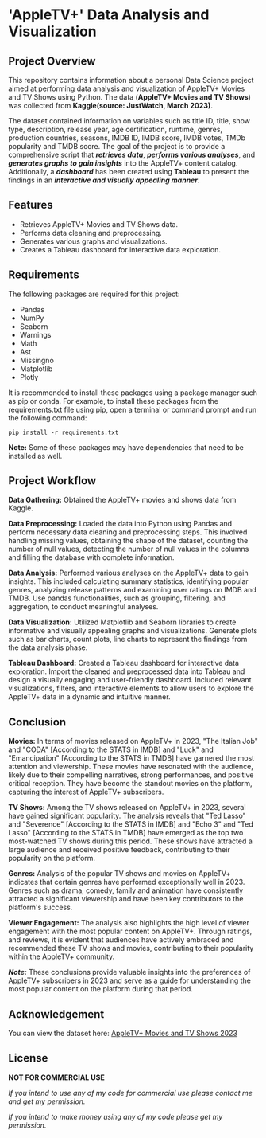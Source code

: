 # 'AppleTV+' Data Analysis and Visualization

## Project Overview

This repository contains information about a personal Data Science project aimed at performing data analysis and visualization of AppleTV+ Movies and TV Shows using Python. The data (**AppleTV+ Movies and TV Shows**) was collected from **Kaggle(source: JustWatch, March 2023)**.

The dataset contained information on variables such as title ID, title, show type, description, release year, age certification, runtime, genres, production countries, seasons, IMDB ID, IMDB score, IMDB votes, TMDb popularity and TMDB score. The goal of the project is to provide a comprehensive script that **_retrieves data_**, **_performs various analyses_**, and **_generates graphs to gain insights_** into the AppleTV+ content catalog. Additionally, a **_dashboard_** has been created using **Tableau** to present the findings in an **_interactive and visually appealing manner_**.

## Features

- Retrieves AppleTV+ Movies and TV Shows data.
- Performs data cleaning and preprocessing.
- Generates various graphs and visualizations.
- Creates a Tableau dashboard for interactive data exploration.

## Requirements

The following packages are required for this project:

- Pandas
- NumPy
- Seaborn
- Warnings
- Math
- Ast
- Missingno
- Matplotlib
- Plotly

It is recommended to install these packages using a package manager such as pip or conda. For example, to install these packages from the requirements.txt file using pip, open a terminal or command prompt and run the following command:

    pip install -r requirements.txt

**Note:** Some of these packages may have dependencies that need to be installed as well.

## Project Workflow

**Data Gathering:** Obtained the AppleTV+ movies and shows data from Kaggle.

**Data Preprocessing:** Loaded the data into Python using Pandas and perform necessary data cleaning and preprocessing steps. This involved handling missing values, obtaining the shape of the dataset, counting the number of null values, detecting the number of null values in the columns and filling the database with complete information.

**Data Analysis:** Performed various analyses on the AppleTV+ data to gain insights. This included calculating summary statistics, identifying popular genres, analyzing release patterns and examining user ratings on IMDB and TMDB. Use pandas functionalities, such as grouping, filtering, and aggregation, to conduct meaningful analyses.

**Data Visualization:** Utilized Matplotlib and Seaborn libraries to create informative and visually appealing graphs and visualizations. Generate plots such as bar charts, count plots, line charts to represent the findings from the data analysis phase.

**Tableau Dashboard:** Created a Tableau dashboard for interactive data exploration. Import the cleaned and preprocessed data into Tableau and design a visually engaging and user-friendly dashboard. Included relevant visualizations, filters, and interactive elements to allow users to explore the AppleTV+ data in a dynamic and intuitive manner.

## Conclusion

**Movies:** In terms of movies released on AppleTV+ in 2023, "The Italian Job" and "CODA" [According to the STATS in IMDB] and "Luck" and "Emancipation" [According to the STATS in TMDB] have garnered the most attention and viewership. These movies have resonated with the audience, likely due to their compelling narratives, strong performances, and positive critical reception. They have become the standout movies on the platform, capturing the interest of AppleTV+ subscribers.

**TV Shows:** Among the TV shows released on AppleTV+ in 2023, several have gained significant popularity. The analysis reveals that "Ted Lasso" and "Severence" [According to the STATS in IMDB] and "Echo 3" and "Ted Lasso" [According to the STATS in TMDB] have emerged as the top two most-watched TV shows during this period. These shows have attracted a large audience and received positive feedback, contributing to their popularity on the platform.

**Genres:** Analysis of the popular TV shows and movies on AppleTV+ indicates that certain genres have performed exceptionally well in 2023. Genres such as drama, comedy, family and animation have consistently attracted a significant viewership and have been key contributors to the platform's success.

**Viewer Engagement:** The analysis also highlights the high level of viewer engagement with the most popular content on AppleTV+. Through ratings, and reviews, it is evident that audiences have actively embraced and recommended these TV shows and movies, contributing to their popularity within the AppleTV+ community.

**_Note:_** These conclusions provide valuable insights into the preferences of AppleTV+ subscribers in 2023 and serve as a guide for understanding the most popular content on the platform during that period.

## Acknowledgement

You can view the dataset here: [AppleTV+ Movies and TV Shows 2023](https://www.kaggle.com/datasets/dgoenrique/apple-tv-movies-and-tv-shows)

## License

**NOT FOR COMMERCIAL USE**

_If you intend to use any of my code for commercial use please contact me and get my permission._

_If you intend to make money using any of my code please get my permission._
